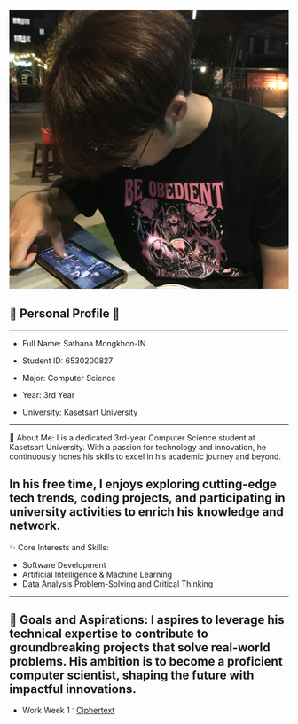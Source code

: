 ![image](image/Profile.jpg)

## 🌟 Personal Profile 🌟
---
- Full Name: Sathana Mongkhon-IN

- Student ID: 6530200827

- Major: Computer Science

- Year: 3rd Year

- University: Kasetsart University
---
🎯 About Me:
I is a dedicated 3rd-year Computer Science student at Kasetsart University. With a passion for technology and innovation, he continuously hones his skills to excel in his academic journey and beyond.

In his free time, I enjoys exploring cutting-edge tech trends, coding projects, and participating in university activities to enrich his knowledge and network.
---
✨ Core Interests and Skills:
- Software Development
- Artificial Intelligence & Machine Learning
- Data Analysis Problem-Solving and Critical Thinking
---
🌟 Goals and Aspirations:
I aspires to leverage his technical expertise to contribute to groundbreaking projects that solve real-world problems. His ambition is to become a proficient computer scientist, shaping the future with impactful innovations.
---
- Work Week 1 : [Ciphertext](https://sathanam10.github.io/ciphertext)




